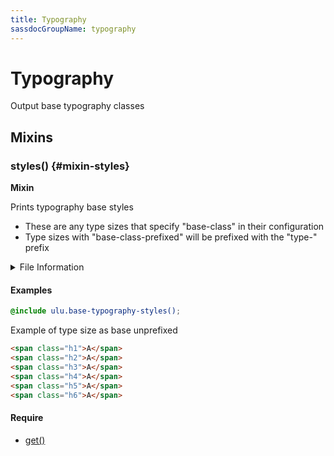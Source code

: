 ```yaml
---
title: Typography
sassdocGroupName: typography
---
```



# Typography

<div class="type-large">

Output base typography classes

</div>



## Mixins




<div class="sassdoc-item-header">

###  styles() {#mixin-styles}

  <div class="sassdoc-item-header__labels">
    <span class="tag tag--primary"><strong>Mixin</strong></span>
  </div>

</div>

  

Prints typography base styles
- These are any type sizes that specify "base-class" in their configuration
- Type sizes with "base-class-prefixed" will be prefixed with the "type-" prefix
    
    


<details>
  <summary>File Information</summary>
  
- **File:** _typography.scss
- **Group:** typography
- **Type:** mixin
- **Lines (comments):** 11-22
- **Lines (code):** 24-44

</details>

    

#### Examples

      


``` scss
@include ulu.base-typography-styles();
```
  

      

Example of type size as base unprefixed      


``` html
<span class="h1">A</span>
<span class="h2">A</span>
<span class="h3">A</span>
<span class="h4">A</span>
<span class="h5">A</span>
<span class="h6">A</span>
```
  

      

#### Require

- [get()](/sass/base/elements/#function-get)
  
  
  